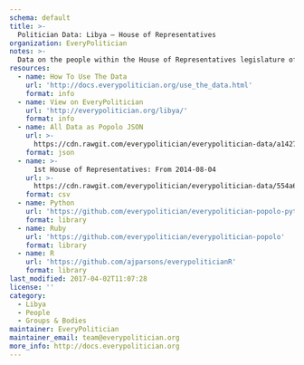 ```yaml
---
schema: default
title: >-
  Politician Data: Libya — House of Representatives
organization: EveryPolitician
notes: >-
  Data on the people within the House of Representatives legislature of Libya.
resources:
  - name: How To Use The Data
    url: 'http://docs.everypolitician.org/use_the_data.html'
    format: info
  - name: View on EveryPolitician
    url: 'http://everypolitician.org/libya/'
    format: info
  - name: All Data as Popolo JSON
    url: >-
      https://cdn.rawgit.com/everypolitician/everypolitician-data/a14270739ac0358973dbb33b4dc65f9352d61a16/data/Libya/House_of_Representatives/ep-popolo-v1.0.json
    format: json
  - name: >-
      1st House of Representatives: From 2014-08-04
    url: >-
      https://cdn.rawgit.com/everypolitician/everypolitician-data/554a6cb306153130ac5558e4c015471d63e57cb7/data/Libya/House_of_Representatives/term-1.csv
    format: csv
  - name: Python
    url: 'https://github.com/everypolitician/everypolitician-popolo-python'
    format: library
  - name: Ruby
    url: 'https://github.com/everypolitician/everypolitician-popolo'
    format: library
  - name: R
    url: 'https://github.com/ajparsons/everypoliticianR'
    format: library
last_modified: 2017-04-02T11:07:28
license: ''
category:
  - Libya
  - People
  - Groups & Bodies
maintainer: EveryPolitician
maintainer_email: team@everypolitician.org
more_info: http://docs.everypolitician.org
---
```

